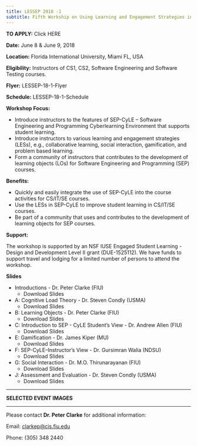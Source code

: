 ```yaml
---
title: LESSEP 2018 -1
subtitle: Fifth Workship on Using Learning and Engagement Strategies in Software Engineering and Programming Courses
---
```


**TO APPLY:** Click HERE

**Date:** June 8 & June 9, 2018

**Location:** Florida International University, Miami FL, USA

**Eligibility:** Instructors of CS1, CS2, Software Engineering and Software Testing courses.

**Flyer:** LESSEP-18-1-Flyer

**Schedule:** LESSEP-18-1-Schedule

**Workshop Focus:**

- Introduce instructors to the features of SEP-CyLE – Software Engineering and Programming Cyberlearning Environment that supports student learning.
- Introduce instructors to various learning and engagement strategies (LESs), e.g., collaborative learning, social interaction, gamification, and problem based learning.
- Form a community of instructors that contributes to the development of learning objects (LOs) for Software Engineering and Programming (SEP) courses.

**Benefits:**

- Quickly and easily integrate the use of SEP-CyLE into the course activities for CS/IT/SE courses.
- Use the LESs in SEP-CyLE to improve student learning in CS/IT/SE courses.
- Be part of a community that uses and contributes to the development of learning objects for SEP courses.

**Support:**

The workshop is supported by an NSF IUSE Engaged Student Learning - Design and Development Level II grant (DUE-1525112). We have funds to support travel and lodging for a limited number of persons to attend the workshop.

**Slides**

- Introductions - Dr. Peter Clarke (FIU)
	- Download Slides
- A: Cognitive Load Theory - Dr. Steven Condly (USMA)
	- Download Slides
- B: Learning Objects - Dr. Peter Clarke (FIU)
	- Download Slides
- C: Introduction to SEP - CyLE Student’s View - Dr. Andrew Allen (FIU)
	- Download Slides
- E: Gamification - Dr. James Kiper (MU)
	- Download Slides
- F: SEP-CyLE–Instructor’s View - Dr. Gursimran Walia (NDSU)
	- Download Slides
- G: Social Interaction - Dr. M.O. Thirunarayanan (FIU)
	- Download Slides
- J: Assessment and Evaluation - Dr. Steven Condly (USMA)
	- Download Slides

<hr />

**SELECTED EVENT IMAGES**

<hr />

Please contact **Dr. Peter Clarke** for additional information:

Email: clarkep@cis.fiu.edu

Phone: (305) 348 2440